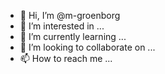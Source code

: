 - 👋 Hi, I’m @m-groenborg
- 👀 I’m interested in ...
- 🌱 I’m currently learning ...
- 💞️ I’m looking to collaborate on ...
- 📫 How to reach me ...

<!---
m-groenborg/m-groenborg is a ✨ special ✨ repository because its `README.md` (this file) appears on your GitHub profile.
You can click the Preview link to take a look at your changes.
--->
